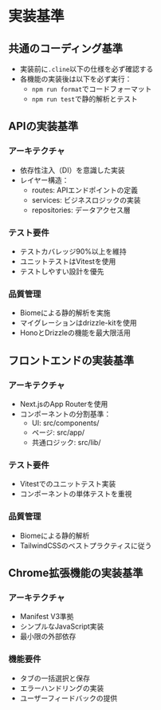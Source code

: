 # 実装基準

## 共通のコーディング基準

- 実装前に`.cline`以下の仕様を必ず確認する
- 各機能の実装後は以下を必ず実行：
  - `npm run format`でコードフォーマット
  - `npm run test`で静的解析とテスト

## APIの実装基準

### アーキテクチャ
- 依存性注入（DI）を意識した実装
- レイヤー構造：
  - routes: APIエンドポイントの定義
  - services: ビジネスロジックの実装
  - repositories: データアクセス層

### テスト要件
- テストカバレッジ90%以上を維持
- ユニットテストはVitestを使用
- テストしやすい設計を優先

### 品質管理
- Biomeによる静的解析を実施
- マイグレーションはdrizzle-kitを使用
- HonoとDrizzleの機能を最大限活用

## フロントエンドの実装基準

### アーキテクチャ
- Next.jsのApp Routerを使用
- コンポーネントの分割基準：
  - UI: src/components/
  - ページ: src/app/
  - 共通ロジック: src/lib/

### テスト要件
- Vitestでのユニットテスト実装
- コンポーネントの単体テストを重視

### 品質管理
- Biomeによる静的解析
- TailwindCSSのベストプラクティスに従う

## Chrome拡張機能の実装基準

### アーキテクチャ
- Manifest V3準拠
- シンプルなJavaScript実装
- 最小限の外部依存

### 機能要件
- タブの一括選択と保存
- エラーハンドリングの実装
- ユーザーフィードバックの提供